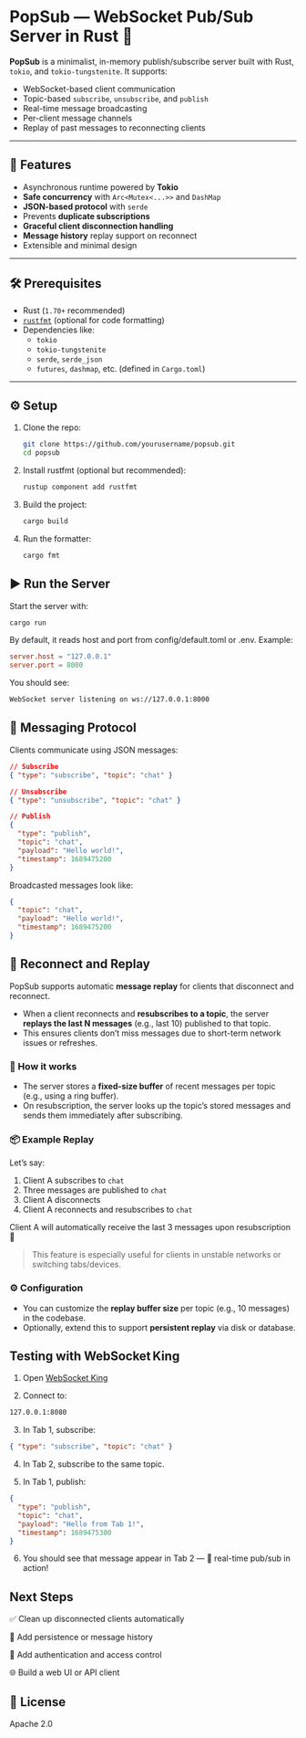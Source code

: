 # PopSub — WebSocket Pub/Sub Server in Rust 🦀

**PopSub** is a minimalist, in-memory publish/subscribe server built with Rust, `tokio`, and `tokio-tungstenite`. It supports:

- WebSocket-based client communication
- Topic-based `subscribe`, `unsubscribe`, and `publish`
- Real-time message broadcasting
- Per-client message channels
- Replay of past messages to reconnecting clients

---

## 🚀 Features

- Asynchronous runtime powered by **Tokio**
- **Safe concurrency** with `Arc<Mutex<...>>` and `DashMap`
- **JSON-based protocol** with `serde`
- Prevents **duplicate subscriptions**
- **Graceful client disconnection handling**
- **Message history** replay support on reconnect
- Extensible and minimal design

---

## 🛠️ Prerequisites

- Rust (`1.70+` recommended)
- [`rustfmt`](https://rust-lang.github.io/rustfmt/) (optional for code formatting)
- Dependencies like:
  - `tokio`
  - `tokio-tungstenite`
  - `serde`, `serde_json`
  - `futures`, `dashmap`, etc. (defined in `Cargo.toml`)

---

## ⚙️ Setup

1. Clone the repo:
   ```bash
   git clone https://github.com/yourusername/popsub.git
   cd popsub
   ```
2. Install rustfmt (optional but recommended):
   ```bash
   rustup component add rustfmt
   ```
3. Build the project:
   ```bash
   cargo build
   ```
4. Run the formatter:
   ```bash
   cargo fmt
   ```

## ▶️ Run the Server

Start the server with:

```bash
cargo run
```

By default, it reads host and port from config/default.toml or .env. Example:

```toml
server.host = "127.0.0.1"
server.port = 8000
```

You should see:

```bash
WebSocket server listening on ws://127.0.0.1:8000
```

## 💬 Messaging Protocol

Clients communicate using JSON messages:

```json
// Subscribe
{ "type": "subscribe", "topic": "chat" }

// Unsubscribe
{ "type": "unsubscribe", "topic": "chat" }

// Publish
{
  "type": "publish",
  "topic": "chat",
  "payload": "Hello world!",
  "timestamp": 1689475200
}
```

Broadcasted messages look like:

```json
{
  "topic": "chat",
  "payload": "Hello world!",
  "timestamp": 1689475200
}
```

## 🔁 Reconnect and Replay

PopSub supports automatic **message replay** for clients that disconnect and reconnect.

- When a client reconnects and **resubscribes to a topic**, the server **replays the last N messages** (e.g., last 10) published to that topic.
- This ensures clients don’t miss messages due to short-term network issues or refreshes.

### 🔄 How it works

- The server stores a **fixed-size buffer** of recent messages per topic (e.g., using a ring buffer).
- On resubscription, the server looks up the topic’s stored messages and sends them immediately after subscribing.

### 📦 Example Replay

Let’s say:

1. Client A subscribes to `chat`
2. Three messages are published to `chat`
3. Client A disconnects
4. Client A reconnects and resubscribes to `chat`

Client A will automatically receive the last 3 messages upon resubscription 🎉

> This feature is especially useful for clients in unstable networks or switching tabs/devices.

### ⚙️ Configuration

- You can customize the **replay buffer size** per topic (e.g., 10 messages) in the codebase.
- Optionally, extend this to support **persistent replay** via disk or database.

## Testing with WebSocket King

1. Open [WebSocket King](https://websocketking.com/)

2. Connect to:

```bash
127.0.0.1:8080
```

3. In Tab 1, subscribe:

```json
{ "type": "subscribe", "topic": "chat" }
```

4. In Tab 2, subscribe to the same topic.

5. In Tab 1, publish:

```json
{
  "type": "publish",
  "topic": "chat",
  "payload": "Hello from Tab 1!",
  "timestamp": 1689475300
}
```

6. You should see that message appear in Tab 2 — 🎉 real-time pub/sub in action!

## Next Steps

✅ Clean up disconnected clients automatically

💾 Add persistence or message history

🔐 Add authentication and access control

🌐 Build a web UI or API client

## 📜 License

Apache 2.0
